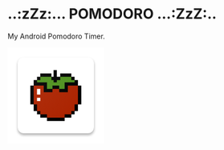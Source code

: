 # ..:zZz:... POMODORO ...:ZzZ:..

My Android Pomodoro Timer.

![Icon](https://raw.githubusercontent.com/glaubermagal/pomodoro/master/app/src/main/res/mipmap-xxxhdpi/ic_launcher.png)
